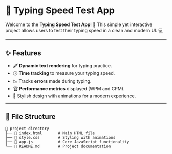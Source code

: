 # 🎯 Typing Speed Test App

Welcome to the **Typing Speed Test App**! 🚀 This simple yet interactive project allows users to test their typing speed in a clean and modern UI. 💻

---

## ✨ Features

- 🖋 **Dynamic text rendering** for typing practice.
- 🕒 **Time tracking** to measure your typing speed.
- 📉 Tracks **errors** made during typing.
- 🏆 **Performance metrics** displayed (WPM and CPM).
- 🎨 Stylish design with animations for a modern experience.

---

## 📂 File Structure

```plaintext
📁 project-directory
├── 📄 index.html       # Main HTML file
├── 📄 style.css        # Styling with animations
├── 📄 app.js           # Core JavaScript functionality
└── 📄 README.md        # Project documentation
